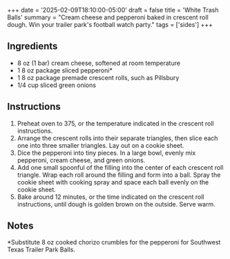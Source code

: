 +++
date = '2025-02-09T18:10:00-05:00'
draft = false
title = 'White Trash Balls'
summary = "Cream cheese and pepperoni baked in crescent roll dough. Win your trailer park's football watch party."
tags = ['sides']
+++
## Ingredients

- 8 oz (1 bar) cream cheese, softened at room temperature
- 1 8 oz package sliced pepperoni*
- 1 8 oz package premade crescent rolls, such as Pillsbury
- 1/4 cup sliced green onions

## Instructions

1. Preheat oven to 375, or the temperature indicated in the crescent roll instructions.
2. Arrange the crescent rolls into their separate triangles, then slice each one into three smaller triangles. Lay out on a cookie sheet.
3. Dice the pepperoni into tiny pieces. In a large bowl, evenly mix pepperoni, cream cheese, and green onions. 
4. Add one small spoonful of the filling into the center of each crescent roll triangle. Wrap each roll around the filling and form into a ball. Spray the cookie sheet with cooking spray and space each ball evenly on the cookie sheet.
5. Bake around 12 minutes, or the time indicated on the crescent roll instructions, until dough is golden brown on the outside. Serve warm.

## Notes

\*Substitute 8 oz cooked chorizo crumbles for the pepperoni for Southwest Texas Trailer Park Balls.
